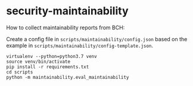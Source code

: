 # security-maintainability

How to collect maintainability reports from BCH:

Create a config file in `scripts/maintainability/config.json` based on the example in `scripts/maintainability/config-template.json`.

```
virtualenv --python=python3.7 venv
source venv/bin/activate
pip install -r requirements.txt
cd scripts
python -m maintainability.eval_maintainability
```


